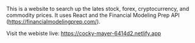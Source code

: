 This is a website to search up the lates stock, forex, cryptocurrency, and commodity prices. It uses React and the Financial Modeling Prep API (https://financialmodelingprep.com/).

Visit the webiste live: https://cocky-mayer-6414d2.netlify.app
